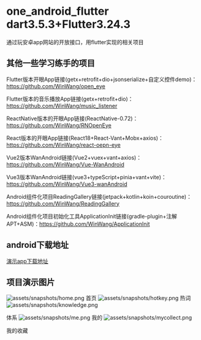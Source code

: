 # one_android_flutter dart3.5.3+Flutter3.24.3
通过玩安卓app网站的开放接口，用flutter实现的相关项目


## 其他一些学习练手的项目


Flutter版本开眼App链接(getx+retrofit+dio+jsonserialize+自定义控件demo)：https://github.com/WinWang/open_eye

Flutter版本的音乐播放App链接(getx+retrofit+dio)：https://github.com/WinWang/music_listener

ReactNative版本的开眼App链接(ReactNative-0.72)：https://github.com/WinWang/RNOpenEye

React版本的开眼App链接(React18+React-Vant+Mobx+axios)：https://github.com/WinWang/react-oepn-eye

Vue2版本WanAndroid链接(Vue2+vuex+vant+axios)：https://github.com/WinWang/Vue-WanAndroid

Vue3版本WanAndroid链接(vue3+typeScript+pinia+vant+vite)：https://github.com/WinWang/Vue3-wanAndroid

Android组件化项目ReadingGallery链接(jetpack+kotlin+koin+couroutine)：https://github.com/WinWang/ReadingGallery

Android组件化项目初始化工具ApplicationInit链接(gradle-plugin+注解APT+ASM)：https://github.com/WinWang/ApplicationInit

## android下载地址
[演示app下载地址](https://www.pgyer.com/gJjTehFC)

## 项目演示图片
![assets/snapshots/home.png](assets/snapshots/home.png)
首页
![assets/snapshots/hotkey.png](assets/snapshots/hotkey.png)
热词
![assets/snapshots/knowledge.png](assets/snapshots/knowledge.png)

体系
![assets/snapshots/me.png](assets/snapshots/me.png)
我的
![assets/snapshots/mycollect.png](assets/snapshots/mycollect.png)

我的收藏



